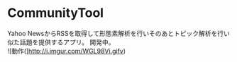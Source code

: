 # CommunityTool
Yahoo NewsからRSSを取得して形態素解析を行いそのあとトピック解析を行い似た話題を提供するアプリ。
開発中。  
![動作(]http://i.imgur.com/WGL98Vi.gifv)  
